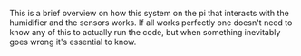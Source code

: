 This is a brief overview on how this system on the pi that interacts with the humidifier and the sensors works. If all works perfectly one doesn't need to know any of this to actually run the code, but when something inevitably goes wrong it's essential to know.
